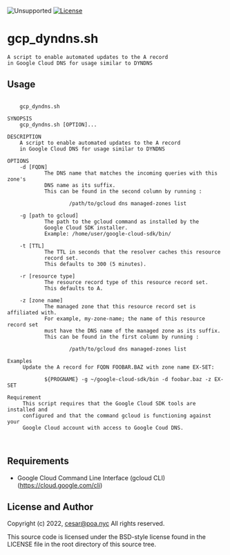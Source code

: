 ![Unsupported](https://img.shields.io/badge/development_status-in_progress-green.svg)
[![License](https://img.shields.io/badge/License-BSD_3--Clause-blue.svg)](https://opensource.org/licenses/BSD-3-Clause)

gcp_dyndns.sh
====

    A script to enable automated updates to the A record
    in Google Cloud DNS for usage similar to DYNDNS

Usage
----

<pre><code>
    gcp_dyndns.sh

SYNOPSIS
    gcp_dyndns.sh [OPTION]...

DESCRIPTION
    A script to enable automated updates to the A record
    in Google Cloud DNS for usage similar to DYNDNS

OPTIONS
    -d [FQDN]
            The DNS name that matches the incoming queries with this zone's
            DNS name as its suffix.
            This can be found in the second column by running :

                    /path/to/gcloud dns managed-zones list

    -g [path to gcloud]
            The path to the gcloud command as installed by the
            Google Cloud SDK installer.
            Example: /home/user/google-cloud-sdk/bin/

    -t [TTL]
            The TTL in seconds that the resolver caches this resource
            record set.
            This defaults to 300 (5 minutes).

    -r [resource type]
            The resource record type of this resource record set.
            This defaults to A.

    -z [zone name]
            The managed zone that this resource record set is affiliated with.
            For example, my-zone-name; the name of this resource record set
            must have the DNS name of the managed zone as its suffix.
            This can be found in the first column by running :

                    /path/to/gcloud dns managed-zones list

Examples
     Update the A record for FQDN FOOBAR.BAZ with zone name EX-SET:

            ${PROGNAME} -g ~/google-cloud-sdk/bin -d foobar.baz -z EX-SET

Requirement
     This script requires that the Google Cloud SDK tools are installed and
     configured and that the command gcloud is functioning against your
     Google Cloud account with access to Google Coud DNS.


</code></pre>

Requirements
----

- Google Cloud Command Line Interface (gcloud CLI) (https://cloud.google.com/cli)


License and Author
----

Copyright (c) 2022, cesar@poa.nyc
All rights reserved.

This source code is licensed under the BSD-style license
found in the LICENSE file in the root directory of this
source tree.
